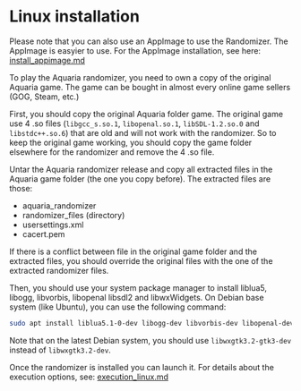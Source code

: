 # Linux installation

Please note that you can also use an AppImage to use the Randomizer. The AppImage is easyier to use. For the AppImage installation, see here: [install_appimage.md](install_appimage.md)

To play the Aquaria randomizer, you need to own a copy of the original Aquaria game. The game can be bought in almost every online game sellers (GOG, Steam, etc.)

First, you should copy the original Aquaria folder game. The original game use 4 .so files (`libgcc_s.so.1`, `libopenal.so.1`, `libSDL-1.2.so.0` and `libstdc++.so.6`) that are old and will not work with the randomizer. So to keep the original game working, you should copy the game folder elsewhere for the randomizer and remove the 4 .so file.

Untar the Aquaria randomizer release and copy all extracted files in the Aquaria game folder (the one you copy before). The extracted files are those:
- aquaria_randomizer
- randomizer_files (directory)
- usersettings.xml
- cacert.pem

If there is a conflict between file in the original game folder and the extracted files, you should override the original files with the one of the extracted randomizer files.

Then, you should use your system package manager to install liblua5, libogg, libvorbis, libopenal libsdl2 and libwxWidgets.
On Debian base system (like Ubuntu), you can use the following command:

```bash
sudo apt install liblua5.1-0-dev libogg-dev libvorbis-dev libopenal-dev libsdl2-dev libwxgtk3.0-gtk3-dev
```

Note that on the latest Debian system, you should use `libwxgtk3.2-gtk3-dev` instead of `libwxgtk3.2-dev`.

Once the randomizer is installed you can launch it. For details about the execution options, see: [execution_linux.md](execution_linux.md)

